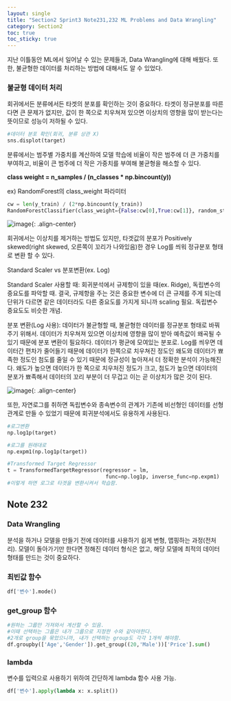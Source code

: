 ```yaml
---
layout: single
title: "Section2 Sprint3 Note231,232 ML Problems and Data Wrangling"
category: Section2
toc: true
toc_sticky: true
---
```


지난 이틀동안 ML에서 일어날 수 있는 문제들과, Data Wrangling에 대해 배웠다. 또한, 불균형한 데이터를 처리하는 방법에 대해서도 알 수 있었다.

### 불균형 데이터 처리
회귀에서든 분류에서든 타겟의 분포를 확인하는 것이 중요하다. 타겟이 정규분포를 따른다면 큰 문제가 없지만, 값이 한 쪽으로 치우쳐져 있으면 이상치의 영향을 많이 받는다는 뜻이므로
성능이 저하될 수 있다.


```python
#데이터 분포 확인(회귀, 분류 상관 X)
sns.displot(target)

```

분류에서는 범주별 가중치를 계산하여 모델 학습에 비율이 작은 범주에 더 큰 가중치를 부여하고, 비율이 큰 범주에 더 작은 가중치를 부여해 불균형을 해소할 수 있다.

**class weight = n_samples / (n_classes * np.bincount(y))**

ex) RandomForest의 class_weight 파라미터

```python
cw = len(y_train) / (2*np.bincount(y_train))
RandomForestClassifier(class_weight={False:cw[0],True:cw[1]}, random_state=42)

```

![image](https://user-images.githubusercontent.com/97672187/157814245-d4cb18bd-5b46-4c63-abcf-86ce8a01c4d9.png){: .align-center}

회귀에서는 이상치를 제거하는 방법도 있지만, 타겟값의 분포가 Positively skewed(right skewed, 오른쪽이 꼬리가 나와있음)한 경우 Log를 씌워 정규분포 형태로 변환 할 수 있다.

Standard Scaler vs 분포변환(ex. Log)

Standard Scaler 사용할 때: 회귀분석에서 규제항이 있을 때(ex. Ridge), 독립변수의 중요도를 파악할 때.
결국, 규제항을 주는 것은 중요한 변수에 더 큰 규제를 주게 되는데 단위가 다르면 같은 데이터라도 다른 중요도를 가지게 되니까 scaling 필요. 독립변수 중요도도 비슷한 개념.

분포 변환(Log 사용): 데이터가 불균형할 때, 불균형한 데이터를 정규분포 형태로 바꿔주기 위해서. 데이터가 치우쳐져 있으면 이상치에 영향을 많이 받아 예측값이 왜곡될 수 있기 때문에 분포 변환이 필요하다. 데이터가 평균에 모여있는 분포로. Log를 씌우면 데이터간 편차가 줄어들기 때문에 데이터가 한쪽으로 치우쳐진 정도인 왜도와 데이터가 뾰족한 정도인 첨도를 줄일 수 있기 때문에 정규성이 높아져서 더 정확한 분석이 가능해진다. 왜도가 높으면 데이터가 한 쪽으로 치우처진 정도가 크고, 첨도가 높으면 데이터의 분포가 뾰족해서 데이터의 꼬리 부분이 더 무겁고 이는 곧 이상치가 많은 것이 된다.

![image](https://user-images.githubusercontent.com/97672187/160058216-f5d41747-1bfd-4adc-bfe2-6db6f1f110ce.png){: .align-center}


또한, 자연로그를 취하면 독립변수와 종속변수의 관계가 기존에 비선형인 데이터를 선형 관계로 만들 수 있었기 때문에 회귀분석에서도 유용하게 사용된다.

```python
#로그변환
np.log1p(target)

#로그를 원래대로
np.expm1(np.log1p(target))

#Transformed Target Regressor
t = TransformedTargetRegressor(regressor = lm,
                                func=np.log1p, inverse_func=np.expm1)
#이렇게 하면 로그로 타겟을 변환시켜서 학습함.

```

## Note 232

### Data Wrangling
분석을 하거나 모델을 만들기 전에 데이터를 사용하기 쉽게 변형, 맵핑하는 과정(전처리). 모델이 돌아가기만 한다면 정해진 데이터 형식은 없고, 해당 모델에 최적의 데이터형태를 만드는 것이 중요하다.

### 최빈값 함수

```python
df['변수'].mode()
```

### get_group 함수

```python
#원하는 그룹만 가져와서 계산할 수 있음.
#이때 선택하는 그룹은 내가 그룹으로 지정한 수와 같아야한다.
#2개로 group을 묶었으니까, 내가 선택하는 group도 각각 1개씩 해야함.
df.groupby(['Age','Gender']).get_group((20,'Male'))['Price'].sum()

```

### lambda
변수를 입력으로 사용하기 위하여 간단하게 lambda 함수 사용 가능.

```python
df['변수'].apply(lambda x: x.split())

```



